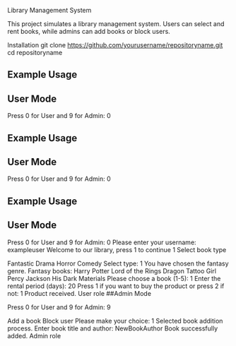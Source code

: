 Library Management System

This project simulates a library management system. Users can select and rent books, while admins can add books or block users.

Installation
git clone https://github.com/yourusername/repositoryname.git
cd repositoryname

## Example Usage
## User Mode
Press 0 for User and 9 for Admin: 0

## Example Usage
## User Mode
Press 0 for User and 9 for Admin: 0

## Example Usage
## User Mode
Press 0 for User and 9 for Admin: 0
Please enter your username: exampleuser Welcome to our library, press 1 to continue 1 Select book type

Fantastic
Drama
Horror
Comedy Select type: 1 You have chosen the fantasy genre. Fantasy books:
Harry Potter
Lord of the Rings
Dragon Tattoo Girl
Percy Jackson
His Dark Materials Please choose a book (1-5): 1 Enter the rental period (days): 20 Press 1 if you want to buy the product or press 2 if not: 1 Product received. User role
##Admin Mode

Press 0 for User and 9 for Admin: 9

Add a book
Block user Please make your choice: 1 Selected book addition process. Enter book title and author: NewBookAuthor Book successfully added. Admin role
